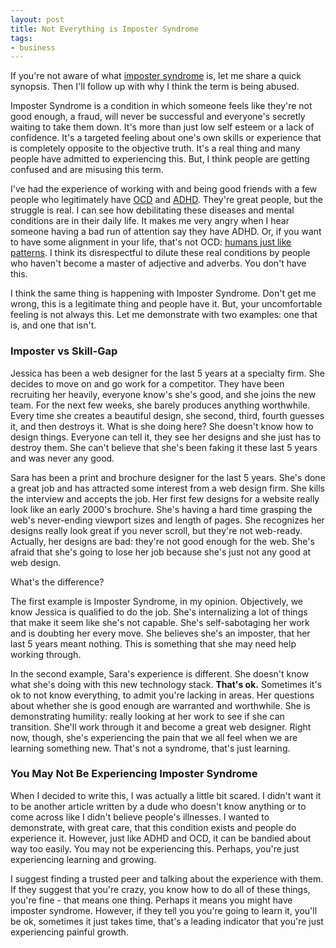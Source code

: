 ```yaml
---
layout: post
title: Not Everything is Imposter Syndrome
tags:
- business
---
```

If you're not aware of what [imposter syndrome](https://en.wikipedia.org/wiki/Impostor_syndrome) is, let me share a quick synopsis.  Then I'll follow up with why I think the term is being abused.

Imposter Syndrome is a condition in which someone feels like they're not good enough, a fraud, will never be successful and everyone's secretly waiting to take them down.  It's more than just low self esteem or a lack of confidence. It's a targeted feeling about one's own skills or experience that is completely opposite to the objective truth. It's a real thing and many people have admitted to experiencing this.  But, I think people are getting confused and are misusing this term.

I've had the experience of working with and being good friends with a few people who legitimately have [OCD](https://www.nimh.nih.gov/health/topics/obsessive-compulsive-disorder-ocd/index.shtml) and [ADHD](https://www.nimh.nih.gov/health/topics/attention-deficit-hyperactivity-disorder-adhd/index.shtml).  They're great people, but the struggle is real. I can see how debilitating these diseases and mental conditions are in their daily life. It makes me very angry when I hear someone having a bad run of attention say they have ADHD. Or, if you want to have some alignment in your life, that's not OCD: [humans just like patterns](https://www.ncbi.nlm.nih.gov/pmc/articles/PMC4141622/).  I think its disrespectful to dilute these real conditions by people who haven't become a master of adjective and adverbs. You don't have this.

I think the same thing is happening with Imposter Syndrome.  Don't get me wrong, this is a legitimate thing and people have it.  But, your uncomfortable feeling is not always this.  Let me demonstrate with two examples: one that is, and one that isn't.

### Imposter vs Skill-Gap

Jessica has been a web designer for the last 5 years at a specialty firm.  She decides to move on and go work for a competitor. They have been recruiting her heavily, everyone know's she's good, and she joins the new team. For the next few weeks, she barely produces anything worthwhile.  Every time she creates a beautiful design, she second, third, fourth guesses it, and then destroys it.  What is she doing here? She doesn't know how to design things.  Everyone can tell it, they see her designs and she just has to destroy them.  She can't believe that she's been faking it these last 5 years and was never any good.

Sara has been a print and brochure designer for the last 5 years.  She's done a great job and has attracted some interest from a web design firm.  She kills the interview and accepts the job.  Her first few designs for a website really look like an early 2000's brochure. She's having a hard time grasping the web's never-ending viewport sizes and length of pages.  She recognizes her designs really look great if you never scroll, but they're not web-ready.  Actually, her designs are bad: they're not good enough for the web. She's afraid that she's going to lose her job because she's just not any good at web design.

What's the difference?  

The first example is Imposter Syndrome, in my opinion.  Objectively, we know Jessica is qualified to do the job.  She's internalizing a lot of things that make it seem like she's not capable.  She's self-sabotaging her work and is doubting her every move. She believes she's an imposter, that her last 5 years meant nothing.  This is something that she may need help working through.

In the second example, Sara's experience is different.  She doesn't know what she's doing with this new technology stack.  **That's ok.**  Sometimes it's ok to not know everything, to admit you're lacking in areas.  Her questions about whether she is good enough are warranted and worthwhile.  She is demonstrating humility: really looking at her work to see if she can transition.  She'll work through it and become a great web designer.  Right now, though, she's experiencing the pain that we all feel when we are learning something new.  That's not a syndrome, that's just learning.

### You May Not Be Experiencing Imposter Syndrome

When I decided to write this, I was actually a little bit scared. I didn't want it to be another article written by a dude who doesn't know anything or to come across like I didn't believe people's illnesses. I wanted to demonstrate, with great care, that this condition exists and people do experience it. However, just like ADHD and OCD, it can be bandied about way too easily.  You may not be experiencing this. Perhaps, you're just experiencing learning and growing.

I suggest finding a trusted peer and talking about the experience with them.  If they suggest that you're crazy, you know how to do all of these things, you're fine - that means one thing.  Perhaps it means you might have imposter syndrome.  However, if they tell you you're going to learn it, you'll be ok, sometimes it just takes time, that's a leading indicator that you're just experiencing painful growth.
